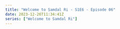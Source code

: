 ```yaml
---
title: "Welcome to Samdal Ri - S1E6 - Episode 06"
date: 2023-12-26T11:34:41Z
series: ["Welcome to Samdal Ri"]
---
```



<mux-player stream-type="on-demand"
  src="https://kp3d-my.sharepoint.com/personal/ryoo_kp3d_onmicrosoft_com/_layouts/15/download.aspx?share=EaXdYJoD9WRHrMoygHbbhqgBwMrKhr1Ji96FFgmCBzPuWA" prefer-playback="mse" controls>
  </mux-player>
  
  
  <script src="https://cdn.jsdelivr.net/npm/@mux/mux-player"></script>
  
 <script type="application/ld+json">
 {
  "@context": "https://schema.org/",
  "@type": "VideoObject",
  "name": "Welcome to Samdal Ri - S1E6 - Episode 06",
  "contentUrl": "https://stream.mux.com/02VY02sxb015Q7DsSc2h2Oryjq9UQFwj800WujONC9UGZaY.m3u8",
  "thumbnailUrl": "https://www.themoviedb.org/t/p/original/zwsJRRmVozVZ1tDs8buIs97pCqm.jpg?width=314&fit_mode=preserve&time=25",
  "uploadDate": "2023-12-17T02:49:27Z",
}

</script>